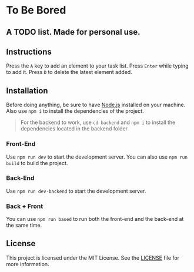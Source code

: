 # To Be Bored

## A TODO list. Made for personal use.

## Instructions

Press the `A` key to add an element to your task list.
Press `Enter` while typing to add it.
Press `D` to delete the latest element added.

## Installation

Before doing anything, be sure to have [Node.js](https://nodejs.org/en/) installed on your machine.
Also use `npm i` to install the dependencies of the project.

> For the backend to work, use `cd backend` and `npm i` to install the dependencies located in the backend folder

### Front-End

Use `npm run dev` to start the development server.
You can also use `npm run build` to build the project.

### Back-End


Use `npm run dev-backend` to start the development server.

### Back + Front

You can use `npm run based` to run both the front-end and the back-end at the same time.

## License

This project is licensed under the MIT License. See the [LICENSE](LICENSE) file for more information.
